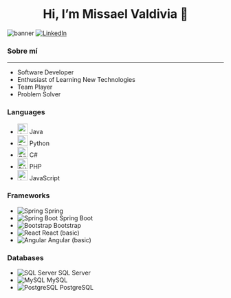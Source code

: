 <h1 style="text-align: center;">Hi, I’m Missael Valdivia 👋</h1>
<img src="Banner para YouTube Geométrico Simple Azul.png" alt="banner">
<a href="https://www.linkedin.com/in/missael-valdivia-de-la-cruz-685a31309/" target="_blank">
    <img src="https://img.shields.io/badge/LinkedIn-0077B5?logo=linkedin&logoColor=white&style=flat-square" alt="LinkedIn" />
</a>
<h3>Sobre mí</h3>
<hr> <!-- Línea horizontal -->
<ul>
    <li>Software Developer</li>
    <li>Enthusiast of Learning New Technologies</li> <!-- Ejemplo de otro ítem -->
    <li>Team Player</li> <!-- Otro ejemplo -->
    <li>Problem Solver</li> <!-- Otro ejemplo -->
</ul>

<h3>Languages</h3>
<ul>
    <li>
        <img src="https://img.icons8.com/color/48/000000/java-coffee-cup-logo.png" alt="Java" style="width: 24px; height: 24px;"/> Java
    </li>
    <li>
        <img src="https://img.icons8.com/color/48/000000/python.png" alt="Python" style="width: 24px; height: 24px;"/> Python
    </li>
    <li>
        <img src="https://img.icons8.com/color/48/000000/c-sharp-logo.png" alt="C#" style="width: 24px; height: 24px;"/> C#
    </li>
    <li>
        <img src="https://img.icons8.com/color/48/000000/php.png" alt="PHP" style="width: 24px; height: 24px;"/> PHP
    </li>
    <li>
        <img src="https://img.icons8.com/color/48/000000/javascript.png" alt="JavaScript" style="width: 24px; height: 24px;"/> JavaScript
    </li>
</ul>

### Frameworks

- ![Spring](https://img.icons8.com/color/48/000000/spring-logo.png) Spring
- ![Spring Boot](https://img.icons8.com/color/48/000000/spring-boot.png) Spring Boot
- ![Bootstrap](https://img.icons8.com/color/48/000000/bootstrap.png) Bootstrap
- ![React](https://img.icons8.com/color/48/000000/react-native.png) React (basic)
- ![Angular](https://img.icons8.com/color/48/000000/angularjs.png) Angular (basic)

### Databases

- ![SQL Server](https://img.icons8.com/color/48/000000/microsoft-sql-server.png) SQL Server
- ![MySQL](https://img.icons8.com/color/48/000000/mysql-logo.png) MySQL
- ![PostgreSQL](https://img.icons8.com/color/48/000000/postgreesql.png) PostgreSQL

<!--
**MissaelValdivia13/MissaelValdivia13** is a ✨ _special_ ✨ repository because its `README.md` (this file) appears on your GitHub profile.

Here are some ideas to get you started:

- 🔭 I’m currently working on ...
- 🌱 I’m currently learning ...
- 👯 I’m looking to collaborate on ...
- 🤔 I’m looking for help with ...
- 💬 Ask me about ...
- 📫 How to reach me: ...
- 😄 Pronouns: ...
- ⚡ Fun fact: ...
-->
